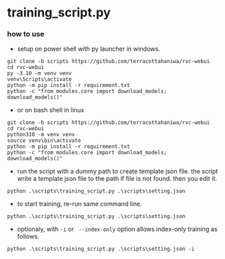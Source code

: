 # training_script.py
### how to use
- setup on power shell with py launcher in windows.

```
git clone -b scripts https://github.com/terracottahaniwa/rvc-webui
cd rvc-webui
py -3.10 -m venv venv
venv\Scripts\activate
python -m pip install -r requirement.txt
python -c "from modules.core import download_models; download_models()"
```

- or on bash shell in linux

```
git clone -b scripts https://github.com/terracottahaniwa/rvc-webui
cd rvc-webui
python310 -m venv venv
source venv\bin\activate
python -m pip install -r requirement.txt
python -c "from modules.core import download_models; download_models()"
```

- run the script with a dummy path to create template json file. the script write a template json file to the path if file is not found. then you edit it.

```
python .\scripts\training_script.py .\scripts\setting.json
```

- to start training, re-run same command line.

```
python .\scripts\training_script.py .\scripts\setting.json
```

- optionaly, with  ```-i```  or ``` --index-only``` option allows index-only training as follows.

```
python .\scripts\training_script.py .\scripts\setting.json -i
```
